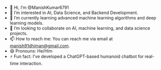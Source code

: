- 👋 Hi, I’m @ManishKumar6791
- 👀 I’m interested in AI, Data Science, and Backend Development.
- 🌱 I’m currently learning advanced machine learning algorithms and deep learning models.
- 💞️ I’m looking to collaborate on AI, machine learning, and data science projects.
- 📫 How to reach me: You can reach me via email at manish91dhiman@gmail.com.
- 😄 Pronouns: He/Him
- ⚡ Fun fact: I’ve developed a ChatGPT-based humanoid chatbot for real-time interaction.


<!---
ManishKumar6791/ManishKumar6791 is a ✨ special ✨ repository because its `README.md` (this file) appears on your GitHub profile.
You can click the Preview link to take a look at your changes.
--->
